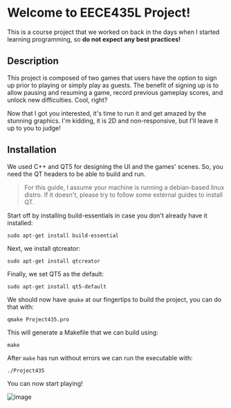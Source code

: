 # Welcome to EECE435L Project!

This is a course project that we worked on back in the days when I started learning programming, so **do not expect any best practices!**

## Description
This project is composed of two games that users have the option to sign up prior to playing or simply play as guests. The benefit of signing up is to allow pausing and resuming a game, record previous gameplay scores, and unlock new difficulties. Cool, right?  

Now that I got you interested, it's time to run it and get amazed by the stunning graphics. I'm kidding, it is 2D and non-responsive, but I'll leave it up to you to judge!

## Installation
We used C++ and QT5 for designing the UI and the games' scenes. So, you need the QT headers to be able to build and run.

> For this guide, I assume your machine is running a debian-based linux distro. If it doesn't, please try to follow some external guides to install QT.

Start off by installing build-essentials in case you don't already have it installed: 
```
sudo apt-get install build-essential
```
Next, we install qtcreator:
```
sudo apt-get install qtcreator
```
Finally, we set QT5 as the default:
```
sudo apt-get install qt5-default
```
We should now have ```qmake``` at our fingertips to build the project, you can do that with:
```
qmake Project435.pro
```
This will generate a Makefile that we can build using:
```
make
```
After ```make``` has run without errors we can run the executable with:
```
./Project435
```

You can now start playing!

![image](https://github.com/mbnatafgi/EECE435LProject/raw/master/images/baby.png)


